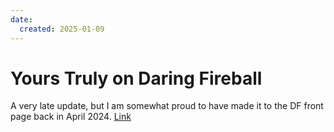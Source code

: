 ```yaml
---
date:
  created: 2025-01-09
---
```


# Yours Truly on Daring Fireball

A very late update, but I am somewhat proud to have made it to the DF
front page back in April 2024. [Link](https://daringfireball.net/linked/2024/04/25/more-on-keycap-shine)
